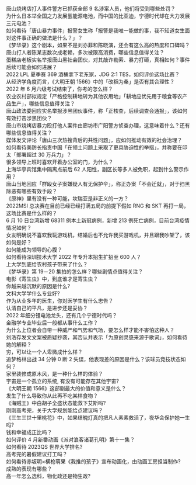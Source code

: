 唐山烧烤店打人事件警方已抓获全部 9 名涉案人员，他们将受到哪些处罚？  
为什么日本举全国之力发展氢能源电池，而中国的比亚迪，宁德时代却在大力发展三元电池？  
如何看待「唐山暴力事件」报警女生称「报警是我唯一能做的事，我不知道女生面对这件事正确的做法是什么？」？  
《梦华录》这个剧本，如果不是刘亦菲和陈晓演，还会有这么高的热度和口碑吗？  
唐山打人者陈某志数次成老赖，多次被限高消费，哪些信息值得关注？  
蛋糕店老板实名举报唐山黑社会团伙，对其敲诈勒索、暴力打砸，真相如何？事件后续可能会如何进展？  
2022 LPL 夏季赛 369 酒桶拿下老东家，JDG 2:1 TES，如何评价这场比赛？  
从经济学角度而言，《大明王朝 1566》中的「改稻为桑」是否有其合理性？  
2022 年 6 月六级考试结束了，你考的怎么样？  
农业农村部拟规定「严格控制耕地转为其他农用地」「耕地应优先用于粮食等农产品生产」，哪些信息值得关注？  
唐山政法委回应实名举报涉黑团伙事件，称「正核查，后续调查会通报」，该如何有效打击涉黑团伙？  
唐山市烧烤店暴力殴打他人案件由廊坊市广阳警方侦查办理，这意味着什么？还有哪些信息值得关注？  
媒体发文评论「唐山三次热搜背后的共性问题」，应如何推动有效的社会治理？  
如何看待美防长指责中国「在领土问题上采取了更具胁迫性的举措」，并称要在印太「部署超过 30 万兵力」？  
很多领导上班时喜欢开着办公室的门，为什么？  
上海华亭宾馆集中隔离点前后 62 人阳性，副区长等多人被免职，起到什么警示作用？  
唐山当地回应「群殴女子案嫌疑人有无保护伞」，称正办案「不会迁就」，对于扫黑除恶有哪些有效手段？  
《原神》里有没有一种可能，坎瑞亚是非正义的一方？  
2022MSI 总决赛在目前已经已经打满五局的前提下假如 RNG 和 SKT 再打一局，这场比赛是什么样的？  
6 月 10 日台湾新增 68311 例本土新冠病例，新增 213 例死亡病例，目前台湾疫情情况如何？  
女友明确说不喜欢我玩游戏机，结婚后也不允许我买游戏机，并且跟我吵架了，该如何是好？  
如何能成为领导的心腹？  
如何看待深圳技术大学 2022 年专升本招生扩招至 600 人？  
上大学到底给农村孩子带来了什么？  
《梦华录》第 19－20 集拍的怎么样？哪些剧情点值得关注？  
电影《寄生虫》中，到底谁才是寄生虫？  
你越来越沉默的原因是什么?  
文科大学学什么专业好?  
作为从业多年的医生，你对医学生有什么忠告？  
认清自己的平凡，是进步还是妥协？  
2022 年细分锂电池龙头，还有几个宁德时代吗？  
金融学专业毕业后一般都从事什么工作？  
为什么上位者会自带一种威严和气势和气场，要怎么样才能不害怕这种人？  
刘浩存发文文案被质疑抄袭，其否认并表示「为原创灵感来源于歌词」，如何看待她的解释？  
穷，可以让一个人卑微成什么样？  
追梦格林出战 34 分钟 0 断 2 失误，他表现差的原因是什么？该球员竞技状态如何？  
家里装修成原木风，是一种什么样的体验？  
宇宙是一个孤立的系统, 有没有可能存在其他宇宙?  
《大明王朝 1566》这部剧最大的价值和意义是什么？  
发生了什么导致你从此再不吃某样食物？  
《海贼王》中白胡子全盛状态能救下艾斯吗?  
刚刚高考完，关于大学规划能给点建议吗？  
《三生三世十里桃花》中，如果结魄灯真的把凡人素素救活了，夜华会保护她一生吗?  
钱和幸福成正比吗？  
如何评价 4 月新番动画《派对浪客诸葛孔明》第十一集？  
如何看待 2023QS 世界大学排名?  
高考完的暑假建议打工吗？  
如何看待赤坂明×横枪萌果《我推的孩子》宣布动画化，由动画工房担当制作?  
成熟的表现有哪些？  
高一年怎么选科，物化政还是物生政?  
